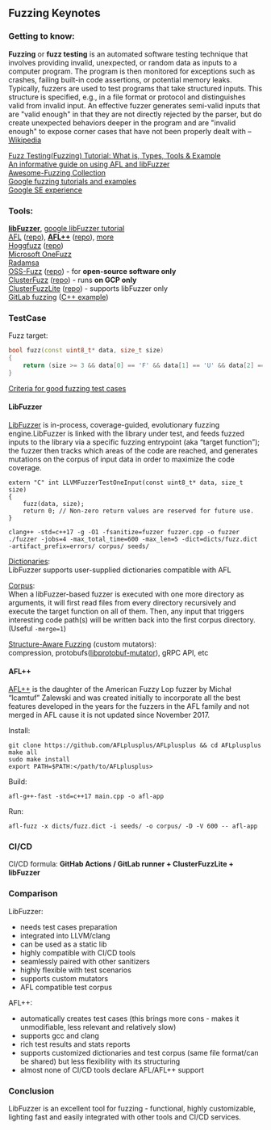 ## Fuzzing Keynotes  

### Getting to know:  
**Fuzzing** or **fuzz testing** is an automated software testing technique that involves providing invalid, unexpected, or random data as inputs to a computer program. The program is then monitored for exceptions such as crashes, failing built-in code assertions, or potential memory leaks. Typically, fuzzers are used to test programs that take structured inputs. This structure is specified, e.g., in a file format or protocol and distinguishes valid from invalid input. An effective fuzzer generates semi-valid inputs that are "valid enough" in that they are not directly rejected by the parser, but do create unexpected behaviors deeper in the program and are "invalid enough" to expose corner cases that have not been properly dealt with – [Wikipedia](https://en.wikipedia.org/wiki/Fuzzing)  

[Fuzz Testing(Fuzzing) Tutorial: What is, Types, Tools & Example](https://www.guru99.com/fuzz-testing.html)  
[An informative guide on using AFL and libFuzzer](https://blog.f-secure.com/super-awesome-fuzzing-part-one/)  
[Awesome-Fuzzing Collection](https://github.com/secfigo/Awesome-Fuzzing)  
[Google fuzzing tutorials and examples](https://github.com/google/fuzzing)  
[Google SE experience](https://www.usenix.org/sites/default/files/conference/protected-files/enigma_slides_serebryany.pdf)  

### Tools:  
[**libFuzzer**](https://llvm.org/docs/LibFuzzer.html), [google libFuzzer tutorial](https://github.com/google/fuzzing/blob/master/tutorial/libFuzzerTutorial.md)  
[AFL](https://lcamtuf.coredump.cx/afl/) ([repo](https://github.com/google/AFL)), [**AFL++**](https://aflplus.plus/) ([repo](https://github.com/AFLplusplus/AFLplusplus)), [more](https://github.com/google/fuzzing/blob/master/docs/afl-based-fuzzers-overview.md)  
[Hoggfuzz](https://honggfuzz.dev/) ([repo](https://github.com/google/honggfuzz))  
[Microsoft OneFuzz](https://github.com/microsoft/onefuzz)  
[Radamsa](https://gitlab.com/akihe/radamsa)  
[OSS-Fuzz](https://google.github.io/oss-fuzz/) ([repo](https://github.com/google/oss-fuzz)) - for **open-source software only**  
[ClusterFuzz](https://google.github.io/clusterfuzz/) ([repo](https://github.com/google/clusterfuzz)) - runs **on GCP only**  
[ClusterFuzzLite](https://google.github.io/clusterfuzzlite/) ([repo](https://github.com/google/clusterfuzzlite/)) - supports libFuzzer only  
[GitLab fuzzing](https://docs.gitlab.com/ee/user/application_security/coverage_fuzzing/) ([C++ example](https://gitlab.com/gitlab-org/security-products/demos/coverage-fuzzing/c-cpp-fuzzing-example))  

### TestCase  
Fuzz target:  
```cpp
bool fuzz(const uint8_t* data, size_t size)
{
    return (size >= 3 && data[0] == 'F' && data[1] == 'U' && data[2] == 'Z' && data[3] == 'Z');
}
```
[Criteria for good fuzzing test cases](https://github.com/google/fuzzing/blob/master/docs/good-fuzz-target.md)  

#### LibFuzzer  
[LibFuzzer](https://llvm.org/docs/LibFuzzer.html) is in-process, coverage-guided, evolutionary fuzzing engine.LibFuzzer is linked with the library under test, and feeds fuzzed inputs to the library via a specific fuzzing entrypoint (aka “target function”); the fuzzer then tracks which areas of the code are reached, and generates mutations on the corpus of input data in order to maximize the code coverage.  
```
extern "C" int LLVMFuzzerTestOneInput(const uint8_t* data, size_t size)
{
    fuzz(data, size);
    return 0; // Non-zero return values are reserved for future use.
}

clang++ -std=c++17 -g -O1 -fsanitize=fuzzer fuzzer.cpp -o fuzzer
./fuzzer -jobs=4 -max_total_time=600 -max_len=5 -dict=dicts/fuzz.dict -artifact_prefix=errors/ corpus/ seeds/
```
[Dictionaries](https://llvm.org/docs/LibFuzzer.html#dictionaries):  
LibFuzzer supports user-supplied dictionaries compatible with AFL  

[Corpus](https://llvm.org/docs/LibFuzzer.html#corpus):  
When a libFuzzer-based fuzzer is executed with one more directory as arguments, it will first read files from every directory recursively and execute the target function on all of them. Then, any input that triggers interesting code path(s) will be written back into the first corpus directory. (Useful `-merge=1`)  

[Structure-Aware Fuzzing](https://github.com/google/fuzzing/blob/master/docs/structure-aware-fuzzing.md) (custom mutators):  
compression, protobufs([libprotobuf-mutator](https://github.com/google/libprotobuf-mutator)), gRPC API, etc  

#### AFL++  
[AFL++](https://aflplus.plus/) is the daughter of the American Fuzzy Lop fuzzer by Michał “lcamtuf” Zalewski and was created initially to incorporate all the best features developed in the years for the fuzzers in the AFL family and not merged in AFL cause it is not updated since November 2017.  

Install:  
```
git clone https://github.com/AFLplusplus/AFLplusplus && cd AFLplusplus
make all
sudo make install
export PATH=$PATH:</path/to/AFLplusplus>
```
Build:  
```
afl-g++-fast -std=c++17 main.cpp -o afl-app
```
Run:  
```
afl-fuzz -x dicts/fuzz.dict -i seeds/ -o corpus/ -D -V 600 -- afl-app
```

### CI/CD  
CI/CD formula: **GitHab Actions / GitLab runner + ClusterFuzzLite + libFuzzer**  

### Comparison  
LibFuzzer:  
* needs test cases preparation  
* integrated into LLVM/clang  
* can be used as a static lib  
* highly compatible with CI/CD tools  
* seamlessly paired with other sanitizers  
* highly flexible with test scenarios  
* supports custom mutators  
* AFL compatible test corpus  

AFL++:
* automatically creates test cases (this brings more cons - makes it unmodifiable, less relevant and relatively slow)  
* supports gcc and clang  
* rich test results and stats reports  
* supports customized dictionaries and test corpus (same file format/can be shared) but less flexibility with its structuring  
* almost none of CI/CD tools declare AFL/AFL++ support  

### Conclusion  
LibFuzzer is an excellent tool for fuzzing - functional, highly customizable, lighting fast and easily integrated with other tools and CI/CD services.  
